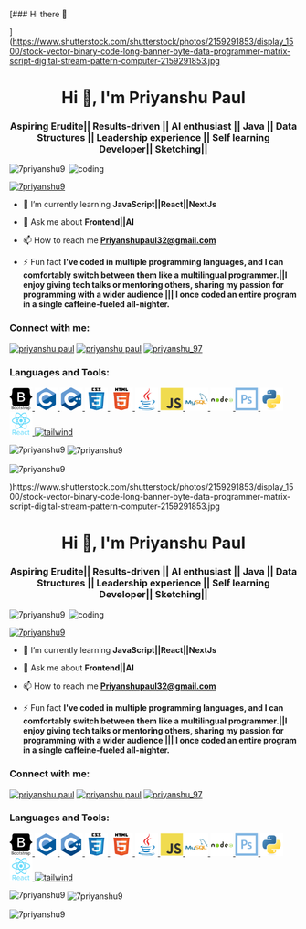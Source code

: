 [### Hi there 👋

<!--
**7Priyanshu9/7Priyanshu9** is a ✨ _special_ ✨ repository because its `README.md` (this file) appears on your GitHub profile.

Here are some ideas to get you started:

- 🔭 I’m currently working on ...
- 🌱 I’m currently learning ...
- 👯 I’m looking to collaborate on ...
- 🤔 I’m looking for help with ...
- 💬 Ask me about ...
- 📫 How to reach me: ...
- 😄 Pronouns: ...
- ⚡ Fun fact: ...
-->
](https://www.shutterstock.com/shutterstock/photos/2159291853/display_1500/stock-vector-binary-code-long-banner-byte-data-programmer-matrix-script-digital-stream-pattern-computer-2159291853.jpg
<h1 align="center">Hi 👋, I'm Priyanshu Paul</h1>
<h3 align="center">Aspiring Erudite|| Results-driven || AI enthusiast || Java || Data Structures || Leadership experience || Self learning Developer|| Sketching||</h3>
<img align="right" alt ="coding" width="400" src="https://media4.giphy.com/media/qgQUggAC3Pfv687qPC/200.webp?cid=ecf05e470hmmbxsnrrdq0qr7j3fxvwg1ndg0wi2jivlv64yu&ep=v1_gifs_search&rid=200.webp&ct=g">

<p align="left"> <img src="https://komarev.com/ghpvc/?username=7priyanshu9&label=Profile%20views&color=0e75b6&style=flat" alt="7priyanshu9" /> </p>

<p align="left"> <a href="https://github.com/ryo-ma/github-profile-trophy"><img src="https://github-profile-trophy.vercel.app/?username=7priyanshu9" alt="7priyanshu9" /></a> </p>

- 🌱 I’m currently learning **JavaScript||React||NextJs**

- 💬 Ask me about **Frontend||AI**

- 📫 How to reach me **Priyanshupaul32@gmail.com**

- ⚡ Fun fact **I've coded in multiple programming languages, and I can comfortably switch between them like a multilingual programmer.||I enjoy giving tech talks or mentoring others, sharing my passion for programming with a wider audience ||| I once coded an entire program in a single caffeine-fueled all-nighter.**

<h3 align="left">Connect with me:</h3>
<p align="left">
<a href="https://linkedin.com/in/priyanshu paul" target="blank"><img align="center" src="https://raw.githubusercontent.com/rahuldkjain/github-profile-readme-generator/master/src/images/icons/Social/linked-in-alt.svg" alt="priyanshu paul" height="30" width="40" /></a>
<a href="https://fb.com/priyanshu paul" target="blank"><img align="center" src="https://raw.githubusercontent.com/rahuldkjain/github-profile-readme-generator/master/src/images/icons/Social/facebook.svg" alt="priyanshu paul" height="30" width="40" /></a>
<a href="https://www.leetcode.com/priyanshu_97" target="blank"><img align="center" src="https://raw.githubusercontent.com/rahuldkjain/github-profile-readme-generator/master/src/images/icons/Social/leet-code.svg" alt="priyanshu_97" height="30" width="40" /></a>
</p>

<h3 align="left">Languages and Tools:</h3>
<p align="left"> <a href="https://getbootstrap.com" target="_blank" rel="noreferrer"> <img src="https://raw.githubusercontent.com/devicons/devicon/master/icons/bootstrap/bootstrap-plain-wordmark.svg" alt="bootstrap" width="40" height="40"/> </a> <a href="https://www.cprogramming.com/" target="_blank" rel="noreferrer"> <img src="https://raw.githubusercontent.com/devicons/devicon/master/icons/c/c-original.svg" alt="c" width="40" height="40"/> </a> <a href="https://www.w3schools.com/cpp/" target="_blank" rel="noreferrer"> <img src="https://raw.githubusercontent.com/devicons/devicon/master/icons/cplusplus/cplusplus-original.svg" alt="cplusplus" width="40" height="40"/> </a> <a href="https://www.w3schools.com/css/" target="_blank" rel="noreferrer"> <img src="https://raw.githubusercontent.com/devicons/devicon/master/icons/css3/css3-original-wordmark.svg" alt="css3" width="40" height="40"/> </a> <a href="https://www.w3.org/html/" target="_blank" rel="noreferrer"> <img src="https://raw.githubusercontent.com/devicons/devicon/master/icons/html5/html5-original-wordmark.svg" alt="html5" width="40" height="40"/> </a> <a href="https://www.java.com" target="_blank" rel="noreferrer"> <img src="https://raw.githubusercontent.com/devicons/devicon/master/icons/java/java-original.svg" alt="java" width="40" height="40"/> </a> <a href="https://developer.mozilla.org/en-US/docs/Web/JavaScript" target="_blank" rel="noreferrer"> <img src="https://raw.githubusercontent.com/devicons/devicon/master/icons/javascript/javascript-original.svg" alt="javascript" width="40" height="40"/> </a> <a href="https://www.mysql.com/" target="_blank" rel="noreferrer"> <img src="https://raw.githubusercontent.com/devicons/devicon/master/icons/mysql/mysql-original-wordmark.svg" alt="mysql" width="40" height="40"/> </a> <a href="https://nodejs.org" target="_blank" rel="noreferrer"> <img src="https://raw.githubusercontent.com/devicons/devicon/master/icons/nodejs/nodejs-original-wordmark.svg" alt="nodejs" width="40" height="40"/> </a> <a href="https://www.photoshop.com/en" target="_blank" rel="noreferrer"> <img src="https://raw.githubusercontent.com/devicons/devicon/master/icons/photoshop/photoshop-line.svg" alt="photoshop" width="40" height="40"/> </a> <a href="https://www.python.org" target="_blank" rel="noreferrer"> <img src="https://raw.githubusercontent.com/devicons/devicon/master/icons/python/python-original.svg" alt="python" width="40" height="40"/> </a> <a href="https://reactjs.org/" target="_blank" rel="noreferrer"> <img src="https://raw.githubusercontent.com/devicons/devicon/master/icons/react/react-original-wordmark.svg" alt="react" width="40" height="40"/> </a> <a href="https://tailwindcss.com/" target="_blank" rel="noreferrer"> <img src="https://www.vectorlogo.zone/logos/tailwindcss/tailwindcss-icon.svg" alt="tailwind" width="40" height="40"/> </a> </p>

<p><img align="left" src="https://github-readme-stats.vercel.app/api/top-langs?username=7priyanshu9&show_icons=true&locale=en&layout=compact" alt="7priyanshu9" /></p>

<p>&nbsp;<img align="center" src="https://github-readme-stats.vercel.app/api?username=7priyanshu9&show_icons=true&locale=en" alt="7priyanshu9" /></p>

<p><img align="center" src="https://github-readme-streak-stats.herokuapp.com/?user=7priyanshu9&" alt="7priyanshu9" /></p>
)https://www.shutterstock.com/shutterstock/photos/2159291853/display_1500/stock-vector-binary-code-long-banner-byte-data-programmer-matrix-script-digital-stream-pattern-computer-2159291853.jpg
<h1 align="center">Hi 👋, I'm Priyanshu Paul</h1>
<h3 align="center">Aspiring Erudite|| Results-driven || AI enthusiast || Java || Data Structures || Leadership experience || Self learning Developer|| Sketching||</h3>
<img align="right" alt ="coding" width="400" src="https://media4.giphy.com/media/qgQUggAC3Pfv687qPC/200.webp?cid=ecf05e470hmmbxsnrrdq0qr7j3fxvwg1ndg0wi2jivlv64yu&ep=v1_gifs_search&rid=200.webp&ct=g">

<p align="left"> <img src="https://komarev.com/ghpvc/?username=7priyanshu9&label=Profile%20views&color=0e75b6&style=flat" alt="7priyanshu9" /> </p>

<p align="left"> <a href="https://github.com/ryo-ma/github-profile-trophy"><img src="https://github-profile-trophy.vercel.app/?username=7priyanshu9" alt="7priyanshu9" /></a> </p>

- 🌱 I’m currently learning **JavaScript||React||NextJs**

- 💬 Ask me about **Frontend||AI**

- 📫 How to reach me **Priyanshupaul32@gmail.com**

- ⚡ Fun fact **I've coded in multiple programming languages, and I can comfortably switch between them like a multilingual programmer.||I enjoy giving tech talks or mentoring others, sharing my passion for programming with a wider audience ||| I once coded an entire program in a single caffeine-fueled all-nighter.**

<h3 align="left">Connect with me:</h3>
<p align="left">
<a href="https://linkedin.com/in/priyanshu paul" target="blank"><img align="center" src="https://raw.githubusercontent.com/rahuldkjain/github-profile-readme-generator/master/src/images/icons/Social/linked-in-alt.svg" alt="priyanshu paul" height="30" width="40" /></a>
<a href="https://fb.com/priyanshu paul" target="blank"><img align="center" src="https://raw.githubusercontent.com/rahuldkjain/github-profile-readme-generator/master/src/images/icons/Social/facebook.svg" alt="priyanshu paul" height="30" width="40" /></a>
<a href="https://www.leetcode.com/priyanshu_97" target="blank"><img align="center" src="https://raw.githubusercontent.com/rahuldkjain/github-profile-readme-generator/master/src/images/icons/Social/leet-code.svg" alt="priyanshu_97" height="30" width="40" /></a>
</p>

<h3 align="left">Languages and Tools:</h3>
<p align="left"> <a href="https://getbootstrap.com" target="_blank" rel="noreferrer"> <img src="https://raw.githubusercontent.com/devicons/devicon/master/icons/bootstrap/bootstrap-plain-wordmark.svg" alt="bootstrap" width="40" height="40"/> </a> <a href="https://www.cprogramming.com/" target="_blank" rel="noreferrer"> <img src="https://raw.githubusercontent.com/devicons/devicon/master/icons/c/c-original.svg" alt="c" width="40" height="40"/> </a> <a href="https://www.w3schools.com/cpp/" target="_blank" rel="noreferrer"> <img src="https://raw.githubusercontent.com/devicons/devicon/master/icons/cplusplus/cplusplus-original.svg" alt="cplusplus" width="40" height="40"/> </a> <a href="https://www.w3schools.com/css/" target="_blank" rel="noreferrer"> <img src="https://raw.githubusercontent.com/devicons/devicon/master/icons/css3/css3-original-wordmark.svg" alt="css3" width="40" height="40"/> </a> <a href="https://www.w3.org/html/" target="_blank" rel="noreferrer"> <img src="https://raw.githubusercontent.com/devicons/devicon/master/icons/html5/html5-original-wordmark.svg" alt="html5" width="40" height="40"/> </a> <a href="https://www.java.com" target="_blank" rel="noreferrer"> <img src="https://raw.githubusercontent.com/devicons/devicon/master/icons/java/java-original.svg" alt="java" width="40" height="40"/> </a> <a href="https://developer.mozilla.org/en-US/docs/Web/JavaScript" target="_blank" rel="noreferrer"> <img src="https://raw.githubusercontent.com/devicons/devicon/master/icons/javascript/javascript-original.svg" alt="javascript" width="40" height="40"/> </a> <a href="https://www.mysql.com/" target="_blank" rel="noreferrer"> <img src="https://raw.githubusercontent.com/devicons/devicon/master/icons/mysql/mysql-original-wordmark.svg" alt="mysql" width="40" height="40"/> </a> <a href="https://nodejs.org" target="_blank" rel="noreferrer"> <img src="https://raw.githubusercontent.com/devicons/devicon/master/icons/nodejs/nodejs-original-wordmark.svg" alt="nodejs" width="40" height="40"/> </a> <a href="https://www.photoshop.com/en" target="_blank" rel="noreferrer"> <img src="https://raw.githubusercontent.com/devicons/devicon/master/icons/photoshop/photoshop-line.svg" alt="photoshop" width="40" height="40"/> </a> <a href="https://www.python.org" target="_blank" rel="noreferrer"> <img src="https://raw.githubusercontent.com/devicons/devicon/master/icons/python/python-original.svg" alt="python" width="40" height="40"/> </a> <a href="https://reactjs.org/" target="_blank" rel="noreferrer"> <img src="https://raw.githubusercontent.com/devicons/devicon/master/icons/react/react-original-wordmark.svg" alt="react" width="40" height="40"/> </a> <a href="https://tailwindcss.com/" target="_blank" rel="noreferrer"> <img src="https://www.vectorlogo.zone/logos/tailwindcss/tailwindcss-icon.svg" alt="tailwind" width="40" height="40"/> </a> </p>

<p><img align="left" src="https://github-readme-stats.vercel.app/api/top-langs?username=7priyanshu9&show_icons=true&locale=en&layout=compact" alt="7priyanshu9" /></p>

<p>&nbsp;<img align="center" src="https://github-readme-stats.vercel.app/api?username=7priyanshu9&show_icons=true&locale=en" alt="7priyanshu9" /></p>

<p><img align="center" src="https://github-readme-streak-stats.herokuapp.com/?user=7priyanshu9&" alt="7priyanshu9" /></p>
